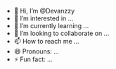 - 👋 Hi, I’m @Devanzzy
- 👀 I’m interested in ...
- 🌱 I’m currently learning ...
- 💞️ I’m looking to collaborate on ...
- 📫 How to reach me ...
- 😄 Pronouns: ...
- ⚡ Fun fact: ...

<!---
Devanzzy/Devanzzy is a ✨ special ✨ repository because its `README.md` (this file) appears on your GitHub profile.
You can click the Preview link to take a look at your changes.
--->
